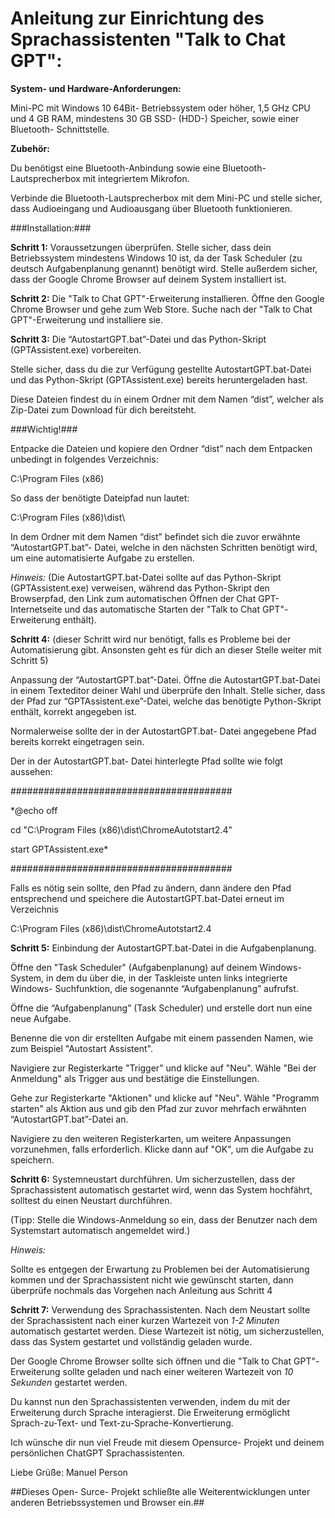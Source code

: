# Anleitung zur Einrichtung des Sprachassistenten "Talk to Chat GPT": # 

**System- und Hardware-Anforderungen:** 

Mini-PC mit  Windows 10 64Bit- Betriebssystem oder höher, 1,5 GHz CPU und 4 GB RAM, mindestens 30 GB SSD- (HDD-) Speicher, sowie einer Bluetooth- Schnittstelle. 

**Zubehör:** 

Du benötigst eine Bluetooth-Anbindung sowie eine Bluetooth-Lautsprecherbox mit integriertem Mikrofon. 

Verbinde die Bluetooth-Lautsprecherbox mit dem Mini-PC und stelle sicher, dass Audioeingang und Audioausgang über Bluetooth funktionieren. 

###Installation:###  

**Schritt 1:** Voraussetzungen überprüfen. Stelle sicher, dass dein Betriebssystem mindestens Windows 10  ist, da der Task Scheduler (zu deutsch Aufgabenplanung genannt) benötigt wird. Stelle außerdem sicher, dass der Google Chrome Browser auf deinem System installiert ist. 

**Schritt 2:** Die "Talk to Chat GPT"-Erweiterung installieren. Öffne den Google Chrome Browser und gehe zum Web Store. Suche nach der "Talk to Chat GPT"-Erweiterung und installiere sie. 

**Schritt 3:** Die “AutostartGPT.bat”-Datei und das Python-Skript (GPTAssistent.exe) vorbereiten.  

Stelle sicher, dass du die zur Verfügung gestellte AutostartGPT.bat-Datei und das Python-Skript (GPTAssistent.exe) bereits heruntergeladen hast.   

Diese Dateien findest du in einem Ordner mit dem Namen “dist”, welcher als Zip-Datei zum Download für dich bereitsteht.  

###Wichtig!###  

Entpacke die Dateien und kopiere den Ordner “dist” nach dem Entpacken unbedingt in folgendes Verzeichnis:  

C:\Program Files (x86) 

So dass der benötigte Dateipfad nun lautet:  

C:\Program Files (x86)\dist\ 

In dem Ordner mit dem Namen “dist” befindet sich die zuvor erwähnte “AutostartGPT.bat”- Datei, welche in den nächsten Schritten benötigt wird, um eine automatisierte Aufgabe zu erstellen.  

*Hinweis:* (Die AutostartGPT.bat-Datei sollte auf das Python-Skript (GPTAssistent.exe) verweisen, während das Python-Skript den Browserpfad, den Link zum automatischen Öffnen der Chat GPT-Internetseite und das automatische Starten der "Talk to Chat GPT"-Erweiterung enthält). 

**Schritt 4:** (dieser Schritt wird nur benötigt, falls es Probleme bei der Automatisierung gibt. Ansonsten geht es für dich an dieser Stelle weiter mit Schritt 5)  

Anpassung der “AutostartGPT.bat”-Datei. Öffne die AutostartGPT.bat-Datei in einem Texteditor deiner Wahl und überprüfe den Inhalt. Stelle sicher, dass der Pfad zur “GPTAssistent.exe”-Datei, welche das benötigte Python-Skript enthält, korrekt angegeben ist.  

Normalerweise sollte der in der AutostartGPT.bat- Datei angegebene Pfad bereits korrekt eingetragen sein.  

Der in der AutostartGPT.bat- Datei hinterlegte Pfad sollte wie folgt aussehen:  

######################################## 

*@echo off 

cd "C:\Program Files (x86)\dist\ChromeAutotstart2.4\" 

start GPTAssistent.exe* 

######################################## 

Falls es nötig sein sollte, den Pfad zu ändern, dann ändere den Pfad entsprechend und speichere die AutostartGPT.bat-Datei erneut im Verzeichnis  

C:\Program Files (x86)\dist\ChromeAutotstart2.4 

 

**Schritt 5:** Einbindung der AutostartGPT.bat-Datei in die Aufgabenplanung.  

Öffne den "Task Scheduler" (Aufgabenplanung) auf deinem Windows-System, in dem du über die, in der Taskleiste unten links integrierte Windows- Suchfunktion, die sogenannte “Aufgabenplanung” aufrufst.  

Öffne die “Aufgabenplanung” (Task Scheduler) und erstelle dort nun eine neue Aufgabe.   

Benenne die von dir erstellten Aufgabe mit einem passenden Namen, wie zum Beispiel "Autostart Assistent". 

Navigiere zur Registerkarte "Trigger" und klicke auf "Neu". Wähle "Bei der Anmeldung" als Trigger aus und bestätige die Einstellungen. 

Gehe zur Registerkarte "Aktionen" und klicke auf "Neu". Wähle "Programm starten" als Aktion aus und gib den Pfad zur zuvor mehrfach erwähnten “AutostartGPT.bat”-Datei an. 

Navigiere zu den weiteren Registerkarten, um weitere Anpassungen vorzunehmen, falls erforderlich. Klicke dann auf "OK", um die Aufgabe zu speichern. 

**Schritt 6:** Systemneustart durchführen. Um sicherzustellen, dass der Sprachassistent automatisch gestartet wird, wenn das System hochfährt, solltest du einen Neustart durchführen. 

(Tipp: Stelle die Windows-Anmeldung so ein, dass der Benutzer nach dem Systemstart automatisch angemeldet wird.) 

*Hinweis:*  

Sollte es entgegen der Erwartung zu Problemen bei der Automatisierung kommen und der Sprachassistent nicht wie gewünscht starten, dann überprüfe nochmals das Vorgehen nach Anleitung aus Schritt 4 

**Schritt 7:** Verwendung des Sprachassistenten. Nach dem Neustart sollte der Sprachassistent nach einer kurzen Wartezeit von *1-2 Minuten* automatisch gestartet werden. Diese Wartezeit ist nötig, um sicherzustellen, dass das System gestartet und vollständig geladen wurde. 

Der Google Chrome Browser sollte sich öffnen und die "Talk to Chat GPT"-Erweiterung sollte geladen und nach einer weiteren Wartezeit von *10 Sekunden* gestartet werden. 

Du kannst nun den Sprachassistenten verwenden, indem du mit der Erweiterung durch Sprache interagierst. Die Erweiterung ermöglicht Sprach-zu-Text- und Text-zu-Sprache-Konvertierung. 

Ich wünsche dir nun viel Freude mit diesem Opensurce- Projekt und deinem persönlichen ChatGPT Sprachassistenten.  

 

 

Liebe Grüße:  Manuel Person  


##Dieses Open- Surce- Projekt schließte alle Weiterentwicklungen unter anderen Betriebssystemen und Browser ein.##